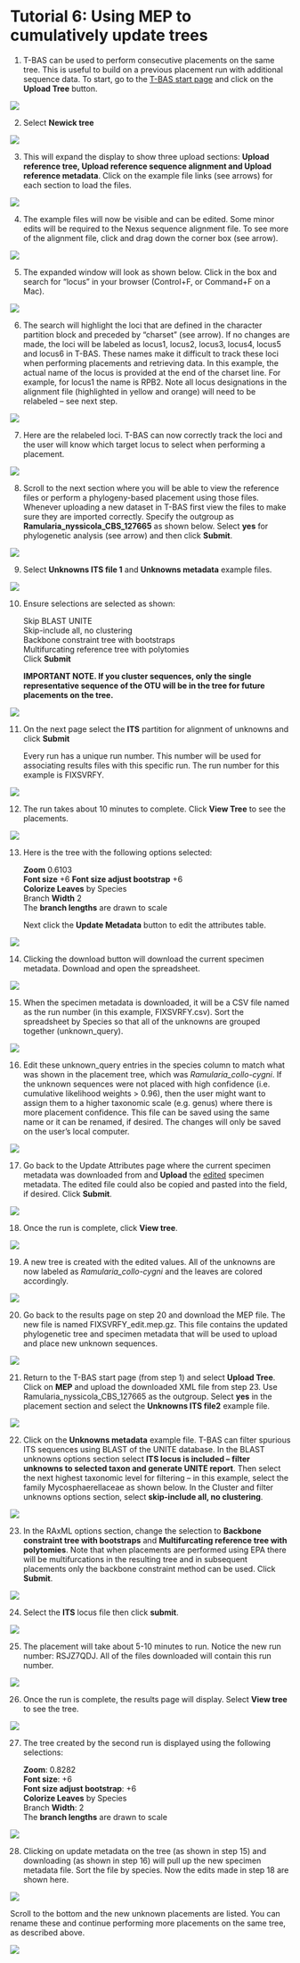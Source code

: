 # Tutorial 6: Using MEP to cumulatively update trees

1. T-BAS can be used to perform consecutive placements on the same tree. This is useful to build on a previous placement run with additional sequence data. To start, go to the [T-BAS start page](https://vclv99-239.hpc.ncsu.edu/tbas2_1/pages/tbas.php) and click on the **Upload Tree** button.

![](images/tbas-tutorial6/Tutorial6.1.png)

2. Select **Newick tree**

![](images/tbas-tutorial6/Tutorial6.2.png)

3. This will expand the display to show three upload sections: **Upload reference tree, Upload reference sequence alignment and Upload reference metadata**.  Click on the example file links (see arrows) for each section to load the files.

![](images/tbas-tutorial6/Tutorial6.3.png)

4. The example files will now be visible and can be edited. Some minor edits will be required to the Nexus sequence alignment file. To see more of the alignment file, click and drag down the corner box (see arrow).

![](images/tbas-tutorial6/Tutorial6.4.png)

5. The expanded window will look as shown below.  Click in the box and search for “locus” in your browser (Control+F, or Command+F on a Mac).

![](images/tbas-tutorial6/Tutorial6.5.png)

6. The search will highlight the loci that are defined in the character partition block and preceded by “charset” (see arrow). If no changes are made, the loci will be labeled as locus1, locus2, locus3, locus4, locus5 and locus6 in T-BAS. These names make it difficult to track these loci when performing placements and retrieving data. In this example, the actual name of the locus is provided at the end of the charset line. For example, for locus1 the name is RPB2. Note all locus designations in the alignment file (highlighted in yellow and orange) will need to be relabeled – see next step.

![](images/tbas-tutorial6/Tutorial6.6.png)

7. Here are the relabeled loci. T-BAS can now correctly track the loci and the user will know which target locus to select when performing a placement.

![](images/tbas-tutorial6/Tutorial6.7.png)

8. Scroll to the next section where you will be able to view the reference files or perform a phylogeny-based placement using those files. Whenever uploading a new dataset in T-BAS first view the files to make sure they are imported correctly. Specify the outgroup as **Ramularia_nyssicola_CBS_127665** as shown below. Select **yes** for phylogenetic analysis (see arrow) and then click **Submit**.

![](images/tbas-tutorial6/Tutorial6.8.png)

9. Select **Unknowns ITS file 1** and **Unknowns metadata** example files.

![](images/tbas-tutorial6/Tutorial6.9.png)

10. Ensure selections are selected as shown:

    Skip BLAST UNITE  
    Skip-include all, no clustering  
    Backbone constraint tree with bootstraps  
    Multifurcating reference tree with polytomies  
    Click **Submit**  

    **IMPORTANT NOTE. If you cluster sequences, only the single representative sequence of the OTU will be in the tree for future placements on the tree.**
    
![](images/tbas-tutorial6/Tutorial6.10.png)

11. On the next page select the **ITS** partition for alignment of unknowns and click **Submit**  

    Every run has a unique run number. This number will be used for associating results files with this specific run. The run number for this example is FIXSVRFY.
    
![](images/tbas-tutorial6/Tutorial6.11.png)

12. The run takes about 10 minutes to complete. Click **View Tree** to see the placements.

![](images/tbas-tutorial6/Tutorial6.12.png)

13. Here is the tree with the following options selected:

    **Zoom** 0.6103  
    **Font size** +6
    **Font size adjust bootstrap** +6  
    **Colorize Leaves** by Species  
    Branch **Width** 2  
    The **branch lengths** are drawn to scale  

    Next click the **Update Metadata** button to edit the attributes table.
    
![](images/tbas-tutorial6/Tutorial6.13.png)

14. Clicking the download button will download the current specimen metadata. Download and open the spreadsheet.

![](images/tbas-tutorial6/Tutorial6.14.png)

15. When the specimen metadata is downloaded, it will be a CSV file named as the run number (in this example, FIXSVRFY.csv). Sort the spreadsheet by Species so that all of the unknowns are grouped together (unknown_query). 

![](images/tbas-tutorial6/Tutorial6.15.png)

16. Edit these unknown_query entries in the species column to match what was shown in the placement tree, which was *Ramularia_collo-cygni*.  If the unknown sequences were not placed with high confidence (i.e. cumulative likelihood weights > 0.96), then the user might want to assign them to a higher taxonomic scale (e.g. genus) where there is more placement confidence. This file can be saved using the same name or it can be renamed, if desired. The changes will only be saved on the user’s local computer.

![](images/tbas-tutorial6/Tutorial6.16.png)

17. Go back to the Update Attributes page where the current specimen metadata was downloaded from and **Upload** the <u>edited</u> specimen metadata. The edited file could also be copied and pasted into the field, if desired. Click **Submit**.

![](images/tbas-tutorial6/Tutorial6.17.png)

18. Once the run is complete, click **View tree**.

![](images/tbas-tutorial6/Tutorial6.18.png)

19. A new tree is created with the edited values. All of the unknowns are now labeled as *Ramularia_collo-cygni* and the leaves are colored accordingly. 

![](images/tbas-tutorial6/Tutorial6.19.png)

20. Go back to the results page on step 20 and download the MEP file. 
The new file is named FIXSVRFY_edit.mep.gz. This file contains the updated phylogenetic tree and specimen metadata that will be used to upload and place new unknown sequences.

![](images/tbas-tutorial6/Tutorial6.20.png)

21. Return to the T-BAS start page (from step 1) and select **Upload Tree**. Click on **MEP** and upload the downloaded XML file from step 23. Use Ramularia_nyssicola_CBS_127665 as the outgroup. Select **yes** in the placement section and select the **Unknowns ITS file2** example file.

![](images/tbas-tutorial6/Tutorial6.21.png)

22. Click on the **Unknowns metadata** example file. T-BAS can filter spurious ITS sequences using BLAST of the UNITE database. In the BLAST unknowns options section select **ITS locus is included – filter unknowns to selected taxon and generate UNITE report**. Then select the next highest taxonomic level for filtering – in this example, select the family Mycosphaerellaceae as shown below. In the Cluster and filter unknowns options section, select **skip-include all, no clustering**. 

![](images/tbas-tutorial6/Tutorial6.22.png)

23. In the RAxML options section, change the selection to **Backbone constraint tree with bootstraps** and **Multifurcating reference tree with polytomies**. Note that when placements are performed using EPA there will be multifurcations in the resulting tree and in subsequent placements only the backbone constraint method can be used. Click **Submit**.

![](images/tbas-tutorial6/Tutorial6.23.png)

24. Select the **ITS** locus file then click **submit**.

![](images/tbas-tutorial6/Tutorial6.24.png)

25. The placement will take about 5-10 minutes to run.
Notice the new run number: RSJZ7QDJ. All of the files downloaded will contain this run number.

![](images/tbas-tutorial6/Tutorial6.25.png)

26. Once the run is complete, the results page will display. Select **View tree** to see the tree.

![](images/tbas-tutorial6/Tutorial6.26.png)

27. The tree created by the second run is displayed using the following selections:  

    **Zoom**: 0.8282  
    **Font size**: +6  
    **Font size adjust bootstrap**: +6  
    **Colorize Leaves** by Species  
    Branch **Width**: 2  
    The **branch lengths** are drawn to scale  
    
![](images/tbas-tutorial6/Tutorial6.27.png)

28. Clicking on update metadata on the tree (as shown in step 15) and downloading (as shown in step 16) will pull up the new specimen metadata file. Sort the file by species. Now the edits made in step 18 are shown here. 

![](images/tbas-tutorial6/Tutorial6.28.1.png)

   Scroll to the bottom and the new unknown placements are listed. You can rename these and continue performing more placements on the same tree, as described above.
   
![](images/tbas-tutorial6/Tutorial6.28.2.png)
